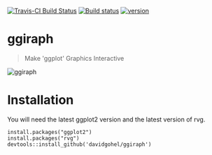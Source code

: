 [![Travis-CI Build Status](https://travis-ci.org/davidgohel/ggiraph.svg?branch=master)](https://travis-ci.org/davidgohel/ggiraph)
[![Build status](https://ci.appveyor.com/api/projects/status/github/davidgohel/ggiraph?branch=master)](https://ci.appveyor.com/project/davidgohel/ggiraph/branch/master)
[![version](http://www.r-pkg.org/badges/version/ggiraph)](http://www.r-pkg.org/pkg/ggiraph)


# ggiraph

> Make 'ggplot' Graphics Interactive

![ggiraph](https://upload.wikimedia.org/wikipedia/commons/thumb/e/e4/Teulogo.svg/200px-Teulogo.svg.png)

# Installation 

You will need the latest ggplot2 version and the latest version of 
rvg.


    install.packages("ggplot2")
    install.packages("rvg")
    devtools::install_github('davidgohel/ggiraph')



